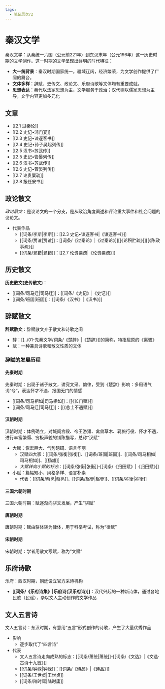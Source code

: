 ```yaml
---
tags:
  - 笔记层次/2
---
```


# 秦汉文学

秦汉文学：从秦统一六国（公元前221年）到东汉末年（公元196年）这一历史时期的文学创作。这一时期的文学呈现出鲜明的时代特征：

- **大一统背景**：秦汉时期国家统一，疆域辽阔，经济繁荣，为文学创作提供了广阔的舞台。
- **文体多样**：辞赋、史传文、政论文、乐府诗歌等文体均有重要成就。
- **思想表达**：秦代以法家思想为主，文学服务于政治；汉代则以儒家思想为主导，文学内容更加多元化

## 文章
- [[2.1 过秦论]]
- [[2.2 史记•鸿门宴]]
- [[2.3 史记•谏逐客书]]
- [[2.4 史记•孙子吴起列传]]
- [[2.5 汉书•苏武传]]
- [[2.5 史记•管晏列传]]
- [[2.6 汉书•苏武传]]
- [[2.6 史记•管晏列传]]
- [[2.7 论贵粟疏]]
- [[2.8 报任安书]]

## 政论散文

*政论散文*：是议论文的一个分支，是从政治角度阐述和评论重大事件和社会问题的议论文。
- 代表作品
	- [[词条/李斯|李斯]]：[[2.3 史记•谏逐客书|《谏逐客书》]]
	- [[词条/贾谊|贾谊]]：[[词条/《过秦论》|《过秦论》]][[《论积贮疏》]][[《陈政事疏》]]
	- [[词条/晁错|晁错]]：[[2.7 论贵粟疏|《论贵粟疏》]]

## 历史散文

**历史散文(史传散文)**：

- [[词条/司马迁|司马迁]]：[[词条/《史记》|《史记》]]
- [[词条/班固|班固]]：[[词条/《汉书》|《汉书》]]


## 辞赋散文

**辞赋散文**：辞赋散文介于散文和诗歌之间

- 辞：[[../01-先秦文学/词条/《楚辞》|《楚辞》]]的简称，特指屈原的《离骚》
- 赋：一种兼具诗歌和散文性质的文体

### 辞赋的发展历程

#### 先秦时期

先秦时期：出现于诸子散文，讲究文采、韵律，受到《楚辞》影响：多用语气词“兮”，表达怀才不遇、报国无门的情感
- [[词条/司马相如|司马相如]]：[[《长门赋》]]
- [[词条/司马迁|司马迁]]：[[《悲士不遇赋》]]

#### 汉朝时期

汉朝时期：体例确立，对城阙宫殿、帝王游猎、禽兽草木、羁旅行役、怀才不遇，进行丰富繁缛、穷极声貌的铺陈描写，总称“汉赋”
- 大赋：恢宏巨大、气势磅礴、语言华丽
	- 汉赋四大家：[[词条/张衡|张衡]]、[[词条/班固|班固]]、[[词条/司马相如|司马相如]]、[[杨雄]]
	- *大赋转向小赋的标志*：[[词条/张衡|张衡]]-[[词条/《归田赋》|《归田赋》]]
- 小赋：篇幅短小、风格多样、语言朴素
	- 代表：[[词条/蔡邕|蔡邕]]、[[词条/赵壹|赵壹]]、[[词条/祢衡|祢衡]]

#### 三国六朝时期

三国六朝时期：赋逐渐向骈文发展，产生“骈赋”

#### 唐朝时期

唐朝时期：赋由骈体转为律体，用于科举考试，称为“律赋”

#### 宋朝时期

宋朝时期：学者用散文写赋，称为“文赋”

## 乐府诗歌

乐府：西汉时期，朝廷设立官方采诗机构
- **[[词条/《乐府诗集》|乐府诗(汉乐府诗)]]**：汉代兴起的一种新诗体，通过各地民歌（民谣），杂以文人主动创作的文学作品

## 文人五言诗

文人五言诗：东汉时期，有意用“五言”形式创作的诗歌，产生了大量优秀作品

- 影响
	- 逐步取代了“四言诗”
- 代表
	- 文人五言诗走向成熟的标志：[[词条/萧统|萧统]]-[[词条/《文选》|《文选·古诗十九首》]]
	- [[词条/钟嵘|钟嵘]]：[[词条/《诗品》|《诗品》]]
	- [[词条/王世贞|王世贞]]
	- [[词条/陆时庸|陆时庸]]













